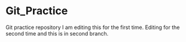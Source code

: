 # Git_Practice
Git practice repository
I am editing this for the first time.
Editing for the second time and this is in second branch.

